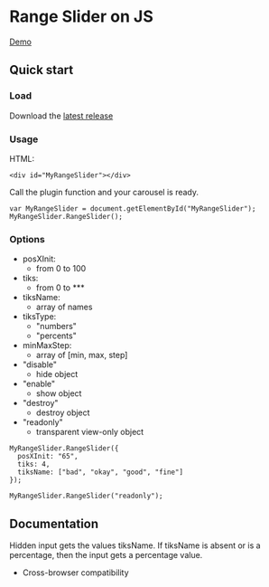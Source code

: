 # Range Slider on JS

[Demo](Http://val-alt.github.io/range.slider)

## Quick start

### Load
Download the [latest release](Http://github.com/Val-alt/range.slider/tree/master/dist/)

### Usage
HTML:
```
<div id="MyRangeSlider"></div>
```

Call the plugin function and your carousel is ready.

```
var MyRangeSlider = document.getElementById("MyRangeSlider");
MyRangeSlider.RangeSlider();
```

### Options
- posXInit:
    - from 0 to 100
- tiks:
    - from 0 to ***
- tiksName:
    - array of names
- tiksType:
    - "numbers"
    - "percents"   
- minMaxStep:
    - array of [min, max, step]
- "disable"
    - hide object
- "enable"
    - show object
- "destroy"
    - destroy object
- "readonly"
    - transparent view-only object
```
MyRangeSlider.RangeSlider({
  posXInit: "65",
  tiks: 4,
  tiksName: ["bad", "okay", "good", "fine"]
});

MyRangeSlider.RangeSlider("readonly");
```

## Documentation

Hidden input gets the values ​​tiksName. If tiksName is absent or is a percentage, then the input gets a percentage value.

* Сross-browser compatibility
